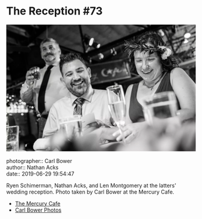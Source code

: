 # The Reception #73

![Ryen Schimerman, Nathan Acks, and Len Montgomery](assets/2019-06-29-set-3-the-reception-73.webp)

photographer:: Carl Bower  
author:: Nathan Acks  
date:: 2019-06-29 19:54:47

Ryen Schimerman, Nathan Acks, and Len Montgomery at the latters' wedding reception. Photo taken by Carl Bower at the Mercury Cafe.

* [The Mercury Cafe](http://mercurycafe.com)
* [Carl Bower Photos](https://carlbowerphotos.com)
